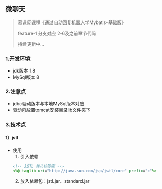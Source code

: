 ## 微聊天

> 慕课网课程《通过自动回复机器人学Mybatis-基础版》
>
> feature-1 分支对应 2-6及之前章节代码
>
> 持续更新中...


### 1.开发环境
+ jdk版本 1.8
+ MySql版本 8


### 2.注意点
+ jdbc驱动版本与本地MySql版本对应
+ 驱动包放置tomcat安装目录lib文件夹下

### 3.技术点

#### 1）jstl
+ 使用
    1. 引入依赖
    ```jsp
    <!-- JSTL 核心标签库 -->
    <%@ taglib uri="http://java.sun.com/jsp/jstl/core" prefix="c"%>
    ```
    2. 放入依赖包：jstl.jar、standard.jar       
        